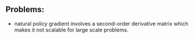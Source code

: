 ## Problems:
-  natural policy gradient involves a second-order derivative matrix which makes it not scalable for large scale problems.